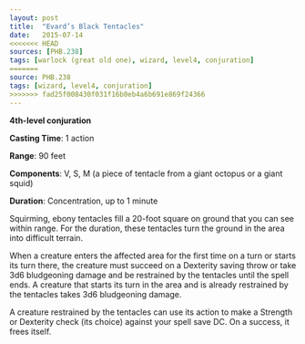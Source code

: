 ```yaml
---
layout: post
title:  "Evard’s Black Tentacles"
date:   2015-07-14
<<<<<<< HEAD
sources: [PHB.238]
tags: [warlock (great old one), wizard, level4, conjuration]
=======
source: PHB.238
tags: [wizard, level4, conjuration]
>>>>>>> fad25f008430f031f16b0eb4a6b691e869f24366
---
```


**4th-level conjuration**

**Casting Time**: 1 action

**Range**: 90 feet

**Components**: V, S, M (a piece of tentacle from a giant octopus or a giant squid)

**Duration**: Concentration, up to 1 minute

Squirming, ebony tentacles fill a 20-foot square on ground that you can see within range. For the duration, these tentacles turn the ground in the area into difficult terrain.

When a creature enters the affected area for the first time on a turn or starts its turn there, the creature must succeed on a Dexterity saving throw or take 3d6 bludgeoning damage and be restrained by the tentacles until the spell ends. A creature that starts its turn in the area and is already restrained by the tentacles takes 3d6 bludgeoning damage.

A creature restrained by the tentacles can use its action to make a Strength or Dexterity check (its choice) against your spell save DC. On a success, it frees itself.
